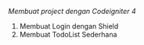 *Membuat project dengan Codeigniter 4*
1. Membuat Login dengan Shield
2. Membuat TodoList Sederhana
